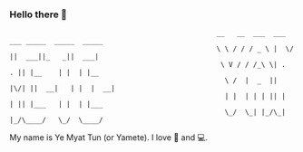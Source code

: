 ### Hello there 👋

                                                       __   __  ___  ___  ___ _____  _____  _____ 
                                                       \ \ / / / _ \ |  \/  ||  ___||_   _||  ___|
                                                        \ V / / /_\ \| .  . || |__    | |  | |__  
                                                         \ /  |  _  || |\/| ||  __|   | |  |  __| 
                                                         | |  | | | || |  | || |___   | |  | |___ 
                                                         \_/  \_| |_/\_|  |_/\____/   \_/  \____/ 
      
My name is Ye Myat Tun (or Yamete).
I love 🍗 ‍and 💻.

<!--
**YMT-Yamete/YMT-Yamete** is a ✨ _special_ ✨ repository because its `README.md` (this file) appears on your GitHub profile.

Here are some ideas to get you started:

- 🔭 I’m currently working on ...
- 🌱 I’m currently learning ...
- 👯 I’m looking to collaborate on ...
- 🤔 I’m looking for help with ...
- 💬 Ask me about ...
- 📫 How to reach me: ...
- 😄 Pronouns: ...
- ⚡ Fun fact: ...
-->
